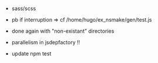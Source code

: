 * sass/scss

* pb if interruption  => cf /home/hugo/ex_nsmake/gen/test.js
* done again with "non-existant" directories
* parallelism in jsdepfactory !!
* update npm test  
